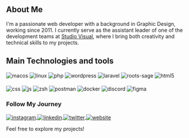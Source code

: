 ## About Me
I'm a passionate web developer with a background in Graphic Design, working since 2011. I currently serve as the assistant leader of one of the development teams at [Studio Visual](https://studiovisual.com.br/), where I bring both creativity and technical skills to my projects.


## Main Technologies and tools
<div style="display: inline-block">
  <img align="center" alt="macos" src="https://img.shields.io/badge/macOS-000000?style=for-the-badge&logo=apple&logoColor=white" />
  <img align="center" alt="linux" src="https://img.shields.io/badge/Linux-FCC624?style=for-the-badge&logo=linux&logoColor=black" />
  <img align="center" alt="php" src="https://img.shields.io/badge/PHP-777BB4?style=for-the-badge&logo=php&logoColor=white" />
  <img align="center" alt="wordpress" src="https://img.shields.io/badge/WordPress-3858e9?style=for-the-badge&logo=wordpress&logoColor=white" />
  <img align="center" alt="laravel" src="https://img.shields.io/badge/Laravel-FF2D20?style=for-the-badge&logo=laravel&logoColor=white" />
  <img align="center" alt="roots-sage" src="https://img.shields.io/badge/Roots%20Sage-525ddc?style=for-the-badge&logo=roots&logoColor=white" />
  <img align="center" alt="html5" src="https://img.shields.io/badge/HTML5-E34F26?style=for-the-badge&logo=html5&logoColor=white" /><br><br>
  <img align="center" alt="css" src="https://img.shields.io/badge/CSS3-1572B6?style=for-the-badge&logo=css3&logoColor=white" />
  <img align="center" alt="js" src="https://img.shields.io/badge/JavaScript-F7DF1E?style=for-the-badge&logo=javascript&logoColor=black" />
  <img align="center" alt="zsh" src="https://img.shields.io/badge/ZSH-000000?style=for-the-badge&logo=gnu-bash&logoColor=white" />
  <img align="center" alt="postman" src="https://img.shields.io/badge/Postman-FF6C37?style=for-the-badge&logo=postman&logoColor=white" />
  <img align="center" alt="docker" src="https://img.shields.io/badge/Docker-2496ED?style=for-the-badge&logo=docker&logoColor=white" />
  <img align="center" alt="discord" src="https://img.shields.io/badge/Discord-5865F2?style=for-the-badge&logo=discord&logoColor=white" />
  <img align="center" alt="figma" src="https://img.shields.io/badge/Figma-F24E1E?style=for-the-badge&logo=figma&logoColor=white" />
</div>
<br/>

### Follow My Journey
<div style="display: inline-block;">
  <a href="https://www.instagram.com/rick43" target="_blank">
    <img align="center" alt="instagram" src="https://img.shields.io/badge/Instagram-E4405F?style=for-the-badge&logo=instagram&logoColor=white" />
  </a>
  <a href="https://www.linkedin.com/in/rickgomes43" target="_blank">
    <img align="center" alt="linkedin" src="https://img.shields.io/badge/LinkedIn-0077B5?style=for-the-badge&logo=linkedin&logoColor=white" />
  </a>
  <a href="https://x.com/rickgomes43" target="_blank">
    <img align="center" alt="twitter" src="https://img.shields.io/badge/Twitter-1DA1F2?style=for-the-badge&logo=x&logoColor=white" />
  </a>
  <a href="https://rickgomes.com.br" target="_blank">
    <img align="center" alt="website" src="https://img.shields.io/badge/My%20Website-3858e9?style=for-the-badge&logo=wordpress&logoColor=white" />
  </a>
</div>
<br/>

Feel free to explore my projects!
